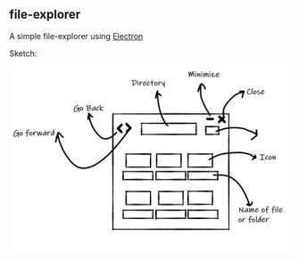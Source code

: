 ## file-explorer

A simple file-explorer using  [Electron](https://github.com/electron/electron)



Sketch:

![](images/sketch.png)
